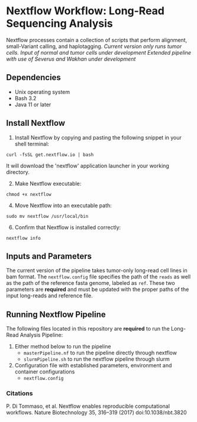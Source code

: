 # Nextflow Workflow: Long-Read Sequencing Analysis
Nextflow processes contain a collection of scripts that perform alignment, small-Variant calling, and haplotagging.
*Current version only runs tumor cells. Input of normal and tumor cells under development*
*Extended pipeline with use of Severus and Wakhan under development*


## Dependencies
- Unix operating system
- Bash 3.2
- Java 11 or later


## Install Nextflow
1. Install Nextflow by copying and pasting the following snippet in your shell terminal: 

```
curl -fsSL get.nextflow.io | bash
```

It will download the 'nextflow' application launcher in your working directory.


2. Make Nextflow executable:

```
chmod +x nextflow
```  

4. Move Nextflow into an executable path:

```
sudo mv nextflow /usr/local/bin
```  
  
6. Confirm that Nextflow is installed correctly:

```
nextflow info 
```

## Inputs and Parameters
The current version of the pipeline takes tumor-only long-read cell lines in bam format. The `nextflow.config` file specifies the path of the `reads` as well as the path of the reference fasta genome, labeled as `ref`. These two parameters are **required** and must be updated with the proper paths of the input long-reads and reference file. 


## Running Nextflow Pipeline
The following files located in this repository are **required** to run the Long-Read Analysis Pipeline: 
1. Either method below to run the pipeline
    - `masterPipeline.nf` to run the pipeline directly through nextflow
    - `slurmPipeline.sh` to run the nextflow pipeline through slurm
2. Configuration file with established parameters, environment and container configurations
   - `nextflow.config` 


### Citations
P. Di Tommaso, et al. Nextflow enables reproducible computational workflows. Nature Biotechnology 35, 316–319 (2017) doi:10.1038/nbt.3820

